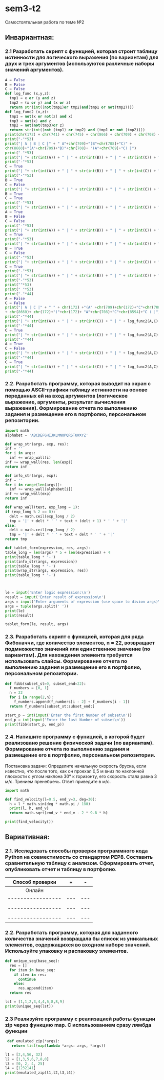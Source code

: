 # sem3-t2
Самостоятельная работа по теме №2

## Инвариантная:
  ### 2.1 Разработать скрипт с функцией, которая строит таблицу истинности для логического выражения (по вариантам) для двух и трех аргументов (используются различные наборы значений аргументов).
  ```python
A = False 
B = False 
C = False 
def log_func (x,y,z): 
    tmp1 = x or (y and z) 
    tmp2 = (x or y) and (x or z) 
    return str(int((not(tmp1)or tmp2)and(tmp1 or not(tmp2)))) 
def log_func2 (x,z): 
    tmp1 = not(x or not(z) and x) 
    tmp3 = not(x) and z 
    tmp2 = not(not(tmp3)or z) 
    return str(int((not (tmp1) or tmp2) and (tmp1 or not (tmp2)))) 
print(chr(172) + chr(741) + chr(745) + chr(866) + chr(709) + chr(708) + chr(8660)) 
print("-"*53) 
print("| A | B | C |" + " A"+chr(709)+"(B"+chr(708)+"C)" + 
chr(8660)+"(A"+chr(709)+"B)"+chr(708)+ "(A"+chr(709)+"C) |") 
print("-"*53) 
print("| "+ str(int(A)) + " | " + str(int(B)) + " | " + str(int(C)) + " | " + log_func(A,B,C) + " "*12 + "|") 
print("-"*53) 
C = True 
print("| "+ str(int(A)) + " | " + str(int(B)) + " | " + str(int(C)) + " | " + log_func(A,B,(C)) + " "*12 + "|") 
print("-"*53) 
B = True 
C = False 
print("| "+ str(int(A)) + " | " + str(int(B)) + " | " + str(int(C)) + " | " + log_func(A,B,C) + " "*12 + "|") 
B = True 
C = True 
print("-"*53)    
print("| "+ str(int(A)) + " | " + str(int(B)) + " | " + str(int(C)) + " | " + log_func(A,B,C) + " "*12 + "|") 
A = True 
B = False 
C = False 
print("-"*53) 
print("| "+ str(int(A)) + " | " + str(int(B)) + " | " + str(int(C)) + " | " + log_func(A,B,C) + " "*12 + "|") 
C = True 
print("-"*53) 
print("| "+ str(int(A)) + " | " + str(int(B)) + " | " + str(int(C)) + " | " + log_func(A,B,C) + " "*12 + "|") 
B = True 
C = False 
print("-"*53) 
print("| "+ str(int(A)) + " | " + str(int(B)) + " | " + str(int(C)) + " | " + log_func(A,B,C) + " "*12 + "|") 
C = True 
print("-"*53) 
print("| "+ str(int(A)) + " | " + str(int(B)) + " | " + str(int(C)) + " | " + log_func(A,B,C) + " "*12 + "|") 
print("-"*53) 
print(""*53) 
print(" "*53) 
print("-"*44) 
A = False 
C = False 
print("| A | C |" + " " + chr(172) +"(A" +chr(709)+chr(172)+"C"+chr(708)+ "A)" 
+ chr(8660)+ chr(172)+"("+chr(172)+ "A"+chr(708)+"C"+chr(8594)+"C ) |") 
print("-"*44)
print("| "+ str(int(A)) + " | " + str(int(C)) + " | " + log_func2(A,C) + " |") 
print("-"*44) 
C = True 
print("| "+ str(int(A)) + " | " + str(int(C)) + " | " + log_func2(A,C) + " |") 
print("-"*44) 
A = True 
C = False 
print("| "+ str(int(A)) + " | " + str(int(C)) + " | " + log_func2(A,C) + " |") 
print("-"*44) 
C = True 
print("| "+ str(int(A)) + " | " + str(int(C)) + " | " + log_func2(A,C) + " |") 
print("-"*44)

  ```
  
   ### 2.2. Разработать программу, которая выводит на экран с помощью ASCII-графики таблицу истинности на основе переданных ей на вход аргументов (логическое выражение, аргументы, результат вычисления выражения). Формирование отчета по выполнению задания и размещение его в портфолио, персональном репозитории. 
  ```python
  import math
alphabet = 'ABCDEFGHIJKLMNOPQRSTUWXYZ'

def wrap_str(args, exp, res):
  inf = ''
  for i in args:
    inf += wrap_wall(i)
  inf += wrap_wall(res, len(exp))
  return inf

def info_str(args, exp):
  inf = ''
  for i in range(len(args)):
    inf += wrap_wall(alphabet[i])
  inf += wrap_wall(exp)
  return inf
  
def wrap_wall(text, exp_long = 1):
  if (exp_long % 2 == 0):
    delt = math.ceil(exp_long / 2)
    tmp = '|' + delt * ' ' + text + (delt + 1) * ' ' + '|'
  else:
    delt = math.ceil(exp_long / 2)
    tmp = '|' + delt * ' ' + text + delt * ' ' + '|'
  return tmp

def tablet_form(expression, res, args):
  table_long = len(args) * 5 + len(expression) + 4
  print(table_long * '-')
  print(info_str(args, expression))
  print(table_long * '-')
  print(wrap_str(args, expression, res))
  print(table_long * '-')



le = input('Enter logic expression:\n')
result = input('Enter result of expression\n')
args = input('Enter arguments of expression (use space to divion args)\n')
args = tuple(args.split(' '))
print(le)
print(result)

tablet_form(le, result, args)
  ```
  
   ### 2.3. Разработать скрипт с функцией, которая для ряда Фибоначчи, где количество элементов, n = 22, возвращает подмножество значений или единственное значение (по вариантам). Для нахождения элемента требуется использовать слайсы. Формирование отчета по выполнению задания и размещение его в портфолио, персональном репозитории. 
  ```python
def fibb(subset_st=0, subset_end=22):
    f_numbers = [0, 1]
    n = 22
    for i in range(2,n):
      f_numbers.append(f_numbers[i - 2] + f_numbers[i - 1])
    return f_numbers[subset_st:subset_end:]

start_p = int(input('Enter the first Number of subset\n'))
end_p = int(input('Enter the last Number of subset\n'))
print(fibb(start_p, end_p))
  ```
  
   ### 2.4. Напишите программу с функцией, в которой будет реализовано решение физической задачи (по вариантам). Формирование отчета по выполнению задания и размещение его в портфолио, персональном репозитории.
   Постановка задачи: Определите начальную скорость бруска, если известно, что после того, как он проехал 0,5 м вниз по наклонной плоскости с углом наклона 30° к горизонту, его скорость стала равна 3 м/с. Трением пренебречь. Ответ приведите в м/с.
  ```python
  import math

def find_velocity(l=0.5, end_v=3, deg=30):
    h = l * math.sin(deg * math.pi / 180)
    print(l, h, end_v)
    return math.sqrt(end_v * end_v - 2 * 9.8 * h)

print(find_velocity())
  ```
  ## Вариативная:
  ### 2.1. Исследовать способы проверки программного кода Python на совместимость со стандартом PEP8. Составить сравнительную таблицу с анализом. Сформировать отчет, опубликовать отчет и таблицу в портфолио.
  
  | Способ проверки | + | - |
  |:-----------------:|:---:|:---:|
  | Онлайн|||
  |-----------------|---|---|
  ||||
  |-----------------|---|---|
  ||||
  |-----------------|---|---|
 ### 2.2. Разработать программу, которая для заданного количества значений возвращала бы список из уникальных элементов, содержащихся во входном наборе значений. Используйте упаковку и распаковку элементов.
 ```python
 def unique_seq(base_seq):
   res = []
   for item in base_seq:
     if item in res:
       continue
     else:
       res.append(item)
   return res

lst = [1,1,2,3,4,4,6,8,8,9]
print(unique_seq(lst))
 ```
### 2.3 Реализуйте программу с реализацией работы функции zip через функцию map. С использованием сразу лямбда функции
 ```python
  def emulated_zip(*args):
    return list(map(lambda *args: args, *args))

l1 = [2,4,56, 32]
l2 = [1,3,5,6,7,8,0]
l3 = [0, 2, 4, 25]
l4 = [1232141]
print(emulated_zip(l1,l2,l3,l4))

 ```
